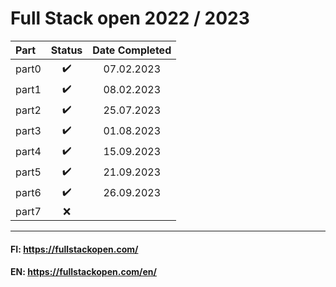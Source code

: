 # Full Stack open 2022 / 2023


| **Part**|**Status**|**Date Completed**|
|:---|:---:|:---:|
| part0|:heavy_check_mark:|07.02.2023|
| part1|:heavy_check_mark:|08.02.2023|
| part2|:heavy_check_mark:|25.07.2023|
| part3|:heavy_check_mark:|01.08.2023|
| part4|:heavy_check_mark:|15.09.2023|
| part5|:heavy_check_mark:|21.09.2023|
| part6|:heavy_check_mark:|26.09.2023|
| part7|:x:||


---

#### FI: https://fullstackopen.com/  
#### EN: https://fullstackopen.com/en/
